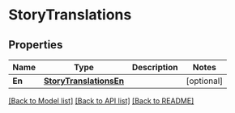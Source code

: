 # StoryTranslations

## Properties

Name | Type | Description | Notes
------------ | ------------- | ------------- | -------------
**En** | [**StoryTranslationsEn**](Story_translations_en.md) |  | [optional] 

[[Back to Model list]](../README.md#documentation-for-models) [[Back to API list]](../README.md#documentation-for-api-endpoints) [[Back to README]](../README.md)



